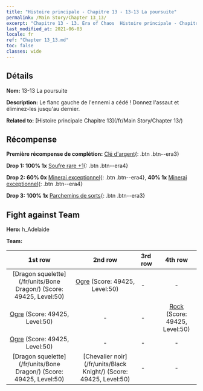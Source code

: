 ```yaml
---
title: "Histoire principale - Chapitre 13 - 13-13 La poursuite"
permalink: /Main Story/Chapter 13_13/
excerpt: "Chapitre 13 - 13. Era of Chaos  Histoire principale - Chapitre 13_13. 13-13 La poursuite"
last_modified_at: 2021-06-03
locale: fr
ref: "Chapter 13_13.md"
toc: false
classes: wide
---
```


## Détails

 **Nom:** 13-13 La poursuite

 **Description:** Le flanc gauche de l'ennemi a cédé ! Donnez l'assaut et éliminez-les jusqu'au dernier.

 **Related to:** [Histoire principale Chapitre 13](/fr/Main Story/Chapter 13/)

## Récompense

 **Première récompense de complétion:** [Clé d'argent](/ItemsFR/con_693/){: .btn .btn--era3}

 **Drop 1:** **100% 1x** [Soufre rare +1](/ItemsFR/mat_43/){: .btn .btn--era4}

 **Drop 2:** **60% 0x** [Minerai exceptionnel](/ItemsFR/mat_33/){: .btn .btn--era4}, **40% 1x** [Minerai exceptionnel](/ItemsFR/mat_33/){: .btn .btn--era4}

 **Drop 3:** **100% 1x** [Parchemins de sorts](/ItemsFR/con_694/){: .btn .btn--era3}


## Fight against Team
 **Hero:** h_Adelaide

 **Team:**


  | 1st row | 2nd row | 3rd row | 4th row |
  |:----:|:----:|:----|:----:|
  | [Dragon squelette](/fr/units/Bone Dragon/) (Score: 49425, Level:50)  | [Ogre](/fr/units/Ogre/) (Score: 49425, Level:50)  | - | - |
  | [Ogre](/fr/units/Ogre/) (Score: 49425, Level:50)  | - | - | [Rock](/fr/units/Roc/) (Score: 49425, Level:50)  |
  | [Ogre](/fr/units/Ogre/) (Score: 49425, Level:50)  | - | - | - |
  | [Dragon squelette](/fr/units/Bone Dragon/) (Score: 49425, Level:50)  | [Chevalier noir](/fr/units/Black Knight/) (Score: 49425, Level:50)  | - | - |


